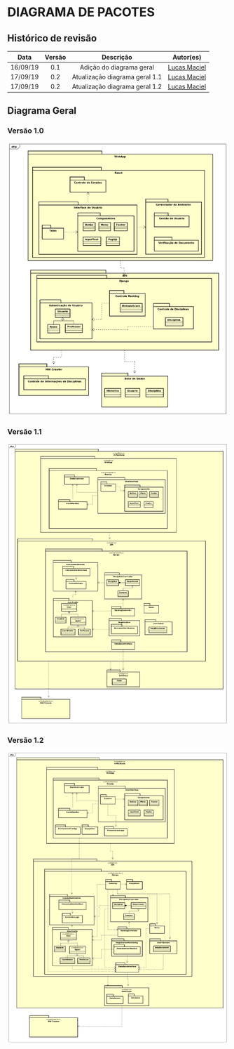 # DIAGRAMA DE PACOTES

## Histórico de revisão

| Data | Versão | Descrição | Autor(es)|
|:----:|:------:|:---------:|:--------:|
| 16/09/19 | 0.1 | Adição do diagrama geral | [Lucas Maciel](https://github.com/Ridersk) |
| 17/09/19 | 0.2 | Atualização diagrama geral 1.1 | [Lucas Maciel](https://github.com/Ridersk) |
| 17/09/19 | 0.2 | Atualização diagrama geral 1.2 | [Lucas Maciel](https://github.com/Ridersk) |

## Diagrama Geral

### Versão 1.0

![Diagrama de Geral](./assets/img/diagrama_geral_pacotes_v1.png)

### Versão 1.1

![Diagrama de Geral - v1.1](./assets/img/diagrama_geral_pacotes_v1_1.png)

### Versão 1.2

![Diagrama de Geral - v1.2](./assets/img/diagrama_geral_pacotes_v1_2.png)
